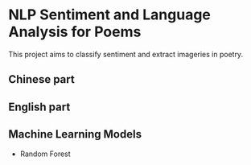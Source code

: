 # NLP Sentiment and Language Analysis for Poems
This project aims to classify sentiment and extract imageries in poetry.

## Chinese part

## English part

## Machine Learning Models
- Random Forest
